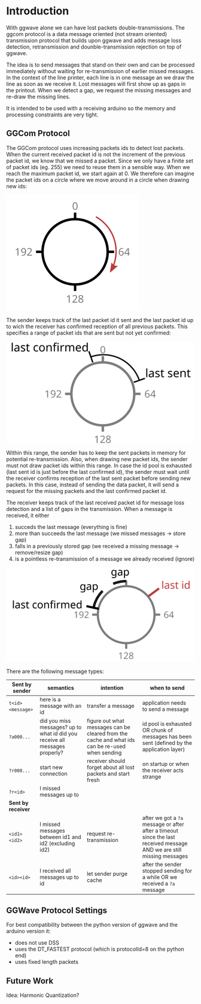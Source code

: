 # Introduction

With ggwave alone we can have lost packets double-transmissions.
The ggcom protocol is a data message oriented (not stream oriented) transmission protocol that builds upon ggwave and adds message loss detection, retransmission and dounble-transmission rejection on top of ggwave.

The idea is to send messages that stand on their own and can be processed immediately without waiting for re-transmission of earlier missed messages.
In the context of the line printer, each line is in one message an we draw the line as soon as we receive it.
Lost messages will first show up as gaps in the printout.
When we detect a gap, we request the missing messages and re-draw the missing lines.

It is intended to be used with a receiving arduino so the memory and processing constraints are very tight.

## GGCom Protocol

The GGCom protocol uses increasing packets ids to detect lost packets.
When the current received packet id is not the increment of the previous packet id, we know that we missed a packet.
Since we only have a finite set of packet ids (eg. 255) we need to reuse them in a sensible way.
When we reach the maximum packet id, we start again at 0.
We therefore can imagine the packet ids on a circle where we move around in a circle when drawing new ids:

![id_pool](./images/id_pool.svg)

The sender keeps track of the last packet id it sent and the last packet id up to wich the receiver has confirmed reception of all previous packets.
This specifies a range of packet ids that are sent but not yet confirmed:

![packet_cache](./images/packet_cache.svg)

Within this range, the sender has to keep the sent packets in memory for potential re-transmission.
Also, when drawing new packet ids, the sender must not draw packet ids within this range.
In case the id pool is exhausted (last sent id is just before the last confirmed id), the sender must wait until the receiver confirms reception of the last sent packet before sending new packets.
In this case, instead of sending the data packet, it will send a request for the missing packets and the last confirmed packet id.

The receiver keeps track of the last received packet id for message loss detection and a list of gaps in the transmission.
When a message is received, it either 
1. succeds the last message (everything is fine)
2. more than succeeds the last message (we missed messages -> store gap)
3. falls in a previously stored gap (we received a missing message -> remove/resize gap)
4. is a pointless re-transmission of a message we already received (ignore)

![gaps](./images/gaps.svg)



There are the following message types:

**Sent by sender** | semantics | intention | when to send
--- | --- | --- | ---
`t<id><message>` | here is a message with an id | transfer a message | application needs to send a message
`?a000...` | did you miss messages? up to what id did you receive all messages properly? | figure out what messages can be cleared from the cache and what ids can be re-used when sending | id pool is exhausted OR chunk of messages has been sent (defined by the application layer)
`?r000...` | start new connection | receiver should forget about all lost packets and start fresh | on startup or when the receiver acts strange
`?r<id>` | I missed messages up to
**Sent by receiver** | | | 
`<id1><id2>` | I missed messages between id1 and id2 (excluding id2) | request re-transmission | after we got a `?a` message or after after a timeout since the last received message AND we are still missing messages
`<id><id>` | I received all messages up to id | let sender purge cache | after the sender stopped sending for a while OR we received a `?a` message

## GGWave Protocol Settings

For best compatibility between the python version of ggwave and the arduino version it:
- does not use DSS
- uses the DT_FASTEST protocol (which is protocolId=8 on the python end)
- uses fixed length packets

## Future Work
Idea: Harmonic Quantization?
